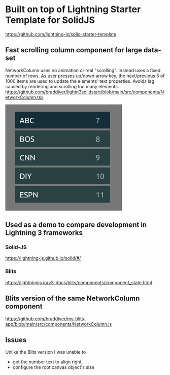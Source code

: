 # Built on top of Lightning Starter Template for SolidJS

https://github.com/lightning-js/solid-starter-template

## Fast scrolling column component for large data-set

NetworkColumn uses no animation or real "scrolling". Instead uses a fixed number of rows. As user presses up/down arrow key, the next/previous 5 of 1000 items are used to update the elements' text properties. Avoids lag caused by rendering and scrolling too many elements.
https://github.com/braddiver/lightn3solidstart/blob/main/src/components/NetworkColumn.tsx

![NetworkColumn](screenshot.jpg)

## Used as a demo to compare development in Lightning 3 frameworks

### Solid-JS

https://lightning-js.github.io/solid/#/

### Blits

https://lightningjs.io/v3-docs/blits/components/component_state.html

## Blits version of the same NetworkColumn component

https://github.com/braddiver/my-blits-app/blob/main/src/components/NetworkColumn.js

## Issues

Unlike the Blits version I was unable to

- get the number text to align right.
- configure the root canvas object's size
